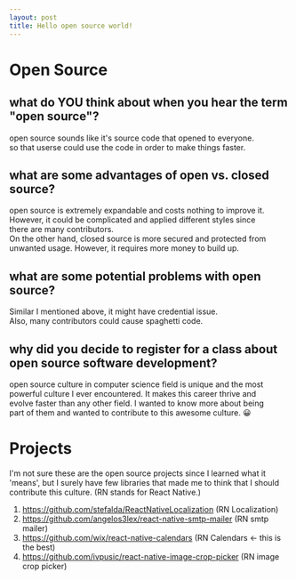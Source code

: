 ```yaml
---
layout: post
title: Hello open source world!
---
```


# Open Source

## what do YOU think about when you hear the term "open source"?

open source sounds like it's source code that opened to everyone.  
so that userse could use the code in order to make things faster.

## what are some advantages of open vs. closed source?

open source is extremely expandable and costs nothing to improve it.  
However, it could be complicated and applied different styles since  
there are many contributors.  
On the other hand, closed source is more secured and protected from  
unwanted usage. However, it requires more money to build up.

## what are some potential problems with open source?

Similar I mentioned above, it might have credential issue.  
Also, many contributors could cause spaghetti code.

## why did you decide to register for a class about open source software development?

open source culture in computer science field is unique and the most  
powerful culture I ever encountered. It makes this career thrive and  
evolve faster than any other field. I wanted to know more about being  
part of them and wanted to contribute to this awesome culture. 😀

# Projects

I'm not sure these are the open source projects since I learned what it 'means', but I surely have few libraries that made me to think that I should contribute this culture. (RN stands for React Native.)

1. https://github.com/stefalda/ReactNativeLocalization (RN Localization)
2. https://github.com/angelos3lex/react-native-smtp-mailer (RN smtp mailer)
3. https://github.com/wix/react-native-calendars (RN Calendars <- this is the best)
4. https://github.com/ivpusic/react-native-image-crop-picker (RN image crop picker)
